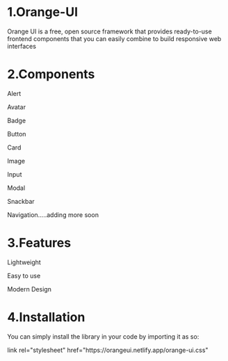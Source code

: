 <h1>1.Orange-UI</h1>
<p>Orange UI is a free, open source framework that provides ready-to-use frontend components that you can easily combine to build responsive web interfaces</p>

<h1>2.Components</h1> 
  <p>Alert</p>
  <p>Avatar</p>
  <p>Badge</p>
  <p>Button</p>
  <p>Card</p>
  <p>Image</p>
  <p>Input</p>
  <p>Modal</p>
  <p>Snackbar</p>
  <p>Navigation.....adding more soon</p>

<h1>3.Features</h1> 
  <p>Lightweight</p>
  <p>Easy to use</p>
  <p>Modern Design</p>
  
<h1>4.Installation</h1> 
  <p>You can simply install the library in your code by importing it as so:</p>
  <p>link rel="stylesheet" href="https://orangeui.netlify.app/orange-ui.css"</p>
